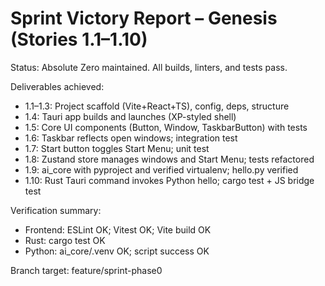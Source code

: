 # Sprint Victory Report – Genesis (Stories 1.1–1.10)

Status: Absolute Zero maintained. All builds, linters, and tests pass.

Deliverables achieved:
- 1.1–1.3: Project scaffold (Vite+React+TS), config, deps, structure
- 1.4: Tauri app builds and launches (XP-styled shell)
- 1.5: Core UI components (Button, Window, TaskbarButton) with tests
- 1.6: Taskbar reflects open windows; integration test
- 1.7: Start button toggles Start Menu; unit test
- 1.8: Zustand store manages windows and Start Menu; tests refactored
- 1.9: ai_core with pyproject and verified virtualenv; hello.py verified
- 1.10: Rust Tauri command invokes Python hello; cargo test + JS bridge test

Verification summary:
- Frontend: ESLint OK; Vitest OK; Vite build OK
- Rust: cargo test OK
- Python: ai_core/.venv OK; script success OK

Branch target: feature/sprint-phase0

